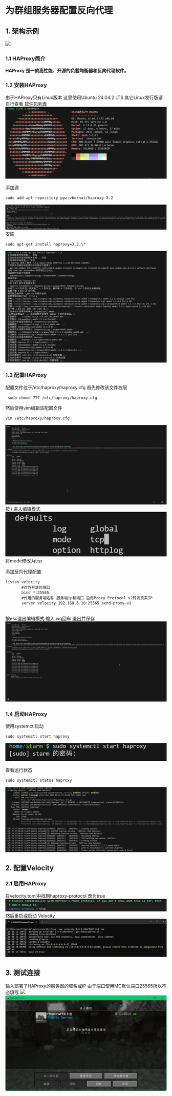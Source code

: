# 为群组服务器配置反向代理

## 1. 架构示例
![](MC服务器相关/attachments/Pasted_20image_2020250623144354.png)

### 1.1 HAProxy简介

**HAProxy 是一款高性能、开源的负载均衡器和反向代理软件。**

### 1.2 安装HAProxy

由于HAProxy只有Linux版本 这里使用Ubuntu 24.04.2 LTS 其它Linux发行版请自行查看
[软件包列表](https://github.com/haproxy/wiki/wiki/Packages)
![](attachments/PixPin_2025-06-23_17-25-05.jpg)

添加源
```shell
sudo add-apt-repository ppa:vbernat/haproxy-3.2
```
![](attachments/PixPin_2025-06-23_17-38-59.jpg)
安装
```shell
sudo apt-get install haproxy=3.2.\*
```
![](attachments/PixPin_2025-06-23_17-38-40.jpg)

### 1.3 配置HAProxy

配置文件位于/etc/haproxy/haproxy.cfg
首先修改该文件权限
```shell
 sudo chmod 777 /etc/haproxy/haproxy.cfg
```
然后使用vim编辑该配置文件
```shell
vim /etc/haproxy/haproxy.cfg
```
![](attachments/PixPin_2025-06-23_17-46-50.jpg)
按 i 进入编辑模式
![](attachments/PixPin_2025-06-23_17-49-17.jpg)
将mode修改为tcp

添加反向代理配置
```shell
listen velocity
       #对外开放的端口
       bind *:25565
       #代理的服务端名称 服务端ip和端口 启用Proxy Protocol v2转发真实IP
       server velocity 192.168.5.10:25565 send-proxy-v2 
       
```
按esc退出编辑模式 输入:wq回车 退出并保存
![](attachments/PixPin_2025-06-23_17-57-51.jpg)

### 1.4 启动HAProxy

使用systemctl启动
```shell
sudo systemctl start haproxy
```
![](attachments/PixPin_2025-06-23_18-03-47.jpg)

查看运行状态
```shell
sudo systemctl status haproxy
```
![](attachments/PixPin_2025-06-23_18-04-14.jpg)

## 2. 配置Velocity

### 2.1 启用HAProxy
在velocity.toml中找到haproxy-protocol 改为true
![](attachments/PixPin_2025-06-23_18-07-06.jpg)
然后重启或启动 Velocity
![](attachments/PixPin_2025-06-23_18-08-54.jpg)

## 3. 测试连接

输入部署了HAProxy的服务器的域名或IP 由于端口使用MC默认端口25565所以不必填写
![](attachments/Pasted_20image_2020250623181244.png)
![](attachments/PixPin_2025-06-23_18-14-38.jpg)
